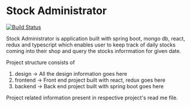 # Stock Administrator
[![Build Status](https://travis-ci.com/pavan-nw/stock-admin.svg?branch=master)](https://travis-ci.com/pavan-nw/stock-admin)

Stock Administrator is application built with spring boot, mongo db, react, redux and typescript which enables user to keep track of daily stocks coming into their shop and query the stocks inforrmation for given date.

Project structure consists of
1. design -> All the design information goes here
2. frontend -> Front end project built with react, redux goes here
3. backend -> Back end project built with spring boot goes here

Project related information present in respective project's read me file.
